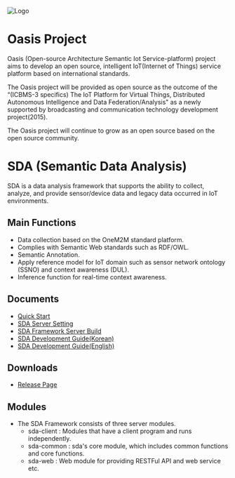 ![Logo](https://github.com/iotoasis/SO/blob/master/logo_oasis_m.png)

# Oasis Project

Oasis (Open-source Architecture Semantic Iot Service-platform) project aims to develop an open source, intelligent IoT(Internet of Things) service platform based on international standards.

The Oasis project will be provided as open source as the outcome of the “(ICBMS-3 specifics) The IoT Platform for Virtual Things, Distributed Autonomous Intelligence and Data Federation/Analysis" as a newly supported by broadcasting and communication technology development project(2015).

The Oasis project will continue to grow as an open source based on the open source community.

# SDA (Semantic Data Analysis)

SDA is a data analysis framework that supports the ability to collect, analyze, and provide sensor/device data and legacy data occurred in IoT environments.
 
## Main Functions

* Data collection based on the OneM2M standard platform.
* Complies with Semantic Web standards such as RDF/OWL.
* Semantic Annotation.
* Apply reference model for IoT domain such as sensor network ontology (SSNO) and context awareness (DUL).
* Inference function for real-time context awareness.

## Documents
 - [Quick Start](https://github.com/iotoasis/SDA/blob/master/sda-doc/quick-start.md)
 - [SDA Server Setting](https://github.com/iotoasis/SDA/blob/master/sda-doc/configuration.md)
 - [SDA Framework Server Build](https://github.com/iotoasis/SDA/blob/master/sda-doc/build_eclipse.md)
 - [SDA Development Guide(Korean)](https://github.com/iotoasis/SDA/blob/master/sda-doc/SDA_%EA%B0%9C%EB%B0%9C%EA%B0%80%EC%9D%B4%EB%93%9C_%EC%88%98%EC%A0%95_20180110.pdf)
 - [SDA Development Guide(English)](https://github.com/iotoasis/SDA/blob/master/sda-doc/(English_version)SDA_Development_Guide_20180110_PINEONE_20180220_v4.pdf)
 
## Downloads
 - [Release Page](https://github.com/iotoasis/SDA/releases)
 
## Modules
- The SDA Framework consists of three server modules.<br> 
   - sda-client : Modules that have a client program and runs independently. <br>
   - sda-common : sda's core module, which includes common functions and core functions. <br>
   - sda-web : Web module for providing RESTFul API and web service etc.
<br>

